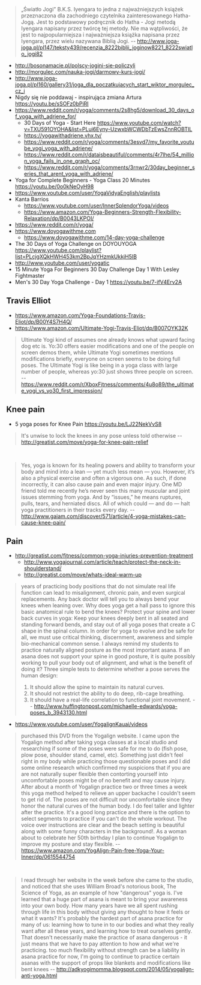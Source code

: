 > „Światło Jogi” B.K.S. Iyengara to jedna z najważniejszych książek przeznaczona dla zachodniego czytelnika zainteresowanego Hatha-Jogą.
Jest to podstawowy podręcznik do Hatha - Jogi metodą Iyengara napisany przez twórcę tej metody. Nie ma wątpliwości, że jest to najpopularniejsza i najważniejsza książka napisana przez Iyengara, przez wielu nazywana Biblią Jogi.
> -- http://www.joga-joga.pl/pl147/teksty439/recenzja_8222biblii_joginow8221_8222swiatlo_jogi82

- http://bosonamacie.pl/polscy-jogini-sie-policzyli
- http://morgulec.com/nauka-jogi/darmowy-kurs-jogi/
- http://www.joga-joga.pl/pl160/gallery31/joga_dla_poczatkujacych_start_wiktor_morgulec_cz_i
- Nigdy się nie poddawaj - inspirująca zmiana Artura https://youtu.be/sSOFz0bPiRI
- https://www.reddit.com/r/yoga/comments/2s8hg5/download_30_days_of_yoga_with_adriene_for/
  - 30 Days of Yoga - Start Here https://www.youtube.com/watch?v=TXU591OYOHA&list=PLui6Eyny-UzwxbWCWDbTzEwsZnnROBTIL
  - https://yogawithadriene.vhx.tv/
  - https://www.reddit.com/r/yoga/comments/3esvd7/my_favorite_youtube_yogi_yoga_with_adriene/
  - https://www.reddit.com/r/dataisbeautiful/comments/4r7lhe/54_million_yoga_fails_in_one_graph_oc/
  - https://www.reddit.com/r/yoga/comments/3rnwr2/30day_beginner_series_that_arent_yoga_with_adriene/
- Yoga for Complete Beginners - Yoga Class 20 Minutes https://youtu.be/0o0kNeOyH98
- https://www.youtube.com/user/YogaVidyaEnglish/playlists
- Kanta Barrios
  - https://www.youtube.com/user/InnerSplendorYoga/videos
  - https://www.amazon.com/Yoga-Beginners-Strength-Flexibility-Relaxation/dp/B0043LKPOI/
- https://www.reddit.com/r/yoga/
- https://www.doyogawithme.com
  - https://www.doyogawithme.com/14-day-yoga-challenge
- The 30 Days of Yoga Challenge on DOYOUYOGA https://www.youtube.com/playlist?list=PLcjgXQkHWH453km2BpJqYHzmkUkkjH5IB
- http://www.youtube.com/user/yogatic
- 15 Minute Yoga For Beginners 30 Day Challenge Day 1 With Lesley Fightmaster
- Men's 30 Day Yoga Challenge - Day 1 https://youtu.be/7-ifV4Erv2A

## Travis Elliot

- https://www.amazon.com/Yoga-Foundations-Travis-Eliot/dp/B00Y4S7H4Q/
- https://www.amazon.com/Ultimate-Yogi-Travis-Eliot/dp/B007OYK32K

> Ultimate Yogi kind of assumes one already knows what upward facing dog etc is. Yo:30 offers easier modifications and one of the people on screen demos them, while Ultimate Yogi sometimes mentions modifications briefly, everyone on screen seems to be doing full poses. The Ultimate Yogi is like being in a yoga class with large number of people, whereas yo:30 just shows three people on screen.
> -- https://www.reddit.com/r/XboxFitness/comments/4u8o89/the_ultimate_yogi_vs_yo30_first_impression/

## Knee pain

- 5 yoga poses for Knee Pain https://youtu.be/LJ22NekVvS8

> It's unwise to lock the knees in any pose unless told otherwise
> -- http://greatist.com/move/yoga-for-knee-pain-relief

<br>

> Yes, yoga is known for its healing powers and ability to transform your body and mind into a lean — yet much less mean — you.
> However, it’s also a physical exercise and often a vigorous one. As such, if done incorrectly, it can also cause pain and even major injury. One MD friend told me recently he’s never seen this many muscular and joint issues stemming from yoga. And by “issues,” he means ruptures, pulls, tears, and herniated discs. All of which could — and do — halt yoga practitioners in their tracks every day.
> -- http://www.gaiam.com/discover/571/article/4-yoga-mistakes-can-cause-knee-pain/

## Pain

- http://greatist.com/fitness/common-yoga-injuries-prevention-treatment
  - http://www.yogajournal.com/article/teach/protect-the-neck-in-shoulderstand/
  - http://greatist.com/move/whats-ideal-warm-up

> years of practicing body positions that do not simulate real life function can lead to misalignment, chronic pain, and even surgical replacements.
> Any back doctor will tell you to always bend your knees when leaning over. Why does yoga get a hall pass to ignore this basic anatomical rule to bend the knees?
> Protect your spine and lower back curves in yoga: Keep your knees deeply bent in all seated and standing forward bends, and stay out of all yoga poses that create a C shape in the spinal column.
> In order for yoga to evolve and be safe for all, we must use critical thinking, discernment, awareness and simple bio-mechanical common sense.
> I always remind my students to practice naturally aligned posture as the most important asana. If an asana does not support your spine in good posture, it is quite possibly working to pull your body out of alignment, and what is the benefit of doing it?
> Three simple tests to determine whether a pose serves the human design:
> 1. It should allow the spine to maintain its natural curves.
> 2. It should not restrict the ability to do deep, rib-cage breathing.
> 3. It should have a real-life correlation to functional joint movement.
> -- http://www.huffingtonpost.com/michaelle-edwards/yoga-poses_b_3943130.html

- https://www.youtube.com/user/YogalignKauai/videos

> purchased this DVD from the Yogalign website. I came upon the Yogalign method after taking yoga classes at a local studio and researching if some of the poses were safe for me to do (fish pose, plow pose, shoulder stand, camel, etc). Something just didn't feel right in my body while practicing those questionable poses and I did some online research which confirmed my suspicions that if you are are not naturally super flexible then contorting yourself into uncomfortable poses might be of no benefit and may cause injury. After about a month of Yogalign practice two or three times a week this yoga method helped to relieve an upper backache I couldn't seem to get rid of. The poses are not difficult nor uncomfortable since they honor the natural curves of the human body. I do feel taller and lighter after the practice. It's a good long practice and there is the option to select segments to practice if you can't do the whole workout. The voice over instructions are clear and the beach setting is beautiful along with some funny characters in the background!. As a woman about to celebrate her 50th birthday I plan to continue Yogalign to improve my posture and stay flexible.
> -- https://www.amazon.com/YogAlign-Pain-free-Yoga-Your-Inner/dp/0615544754

<br>

> I read through her website in the week before she came to the studio, and noticed that she uses William Broad's notorious book, The Science of Yoga, as an example of how "dangerous" yoga is.
> I've learned that a huge part of asana is meant to bring your awareness into your own body. How many years have we all spent rushing through life in this body without giving any thought to how it feels or what it wants? It's probably the hardest part of asana practice for many of us: learning how to tune in to our bodies and what they really want after all these years, and learning how to treat ourselves gently. That doesn't necessarily make the practice of asana dangerous - it just means that we have to pay attention to how and what we're practicing.
> too much flexibility without strength can be a liability in asana practice
> for now, I'm going to continue to practice certain asanas with the support of props like blankets and modifications like bent knees
> -- http://adkyogimomma.blogspot.com/2014/05/yogalign-anti-yoga.html
